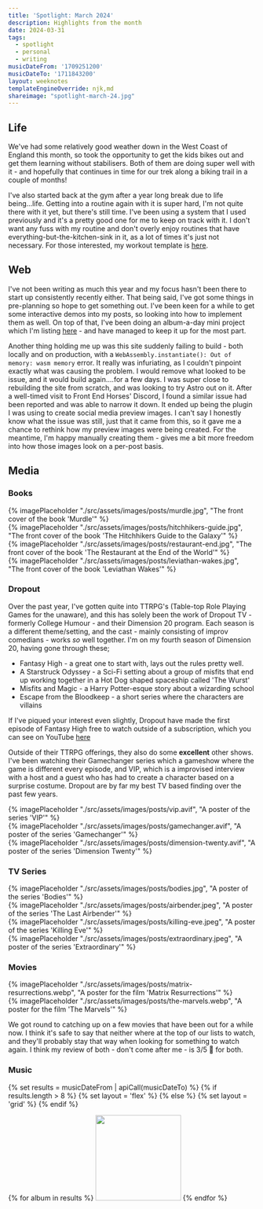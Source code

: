 ```yaml
---
title: 'Spotlight: March 2024'
description: Highlights from the month
date: 2024-03-31
tags:
  - spotlight
  - personal
  - writing
musicDateFrom: '1709251200'
musicDateTo: '1711843200'
layout: weeknotes
templateEngineOverride: njk,md
shareimage: "spotlight-march-24.jpg"
---
```


## Life

We've had some relatively good weather down in the West Coast of England this month, so took the opportunity to get the kids bikes out and get them learning without stabilisers. Both of them are doing super well with it - and hopefully that continues in time for our trek along a biking trail in a couple of months!

I've also started back at the gym after a year long break due to life being...life. Getting into a routine again with it is super hard, I'm not quite there with it yet, but there's still time. I've been using a system that I used previously and it's a pretty good one for me to keep on track with it. I don't want any fuss with my routine and don't overly enjoy routines that have everything-but-the-kitchen-sink in it, as a lot of times it's just not necessary. For those interested, my workout template is [here](https://hardy.app/routine/531-triumvirate-28).

## Web

I've not been writing as much this year and my focus hasn't been there to start up consistently recently either. That being said, I've got some things in pre-planning so hope to get something out. I've been keen for a while to get some interactive demos into my posts, so looking into how to implement them as well. On top of that, I've been doing an album-a-day mini project which I'm listing [here](/365albums) - and have managed to keep it up for the most part.

Another thing holding me up was this site suddenly failing to build - both locally and on production, with a `WebAssembly.instantiate(): Out of memory: wasm memory` error. It really was infuriating, as I couldn't pinpoint exactly what was causing the problem. I would remove what looked to be issue, and it would build again....for a few days. I was super close to rebuilding the site from scratch, and was looking to try Astro out on it. After a well-timed visit to Front End Horses' Discord, I found a similar issue had been reported and was able to narrow it down. It ended up being the plugin I was using to create social media preview images. I can't say I honestly know what the issue was still, just that it came from this, so it gave me a chance to rethink how my preview images were being created. For the meantime, I'm happy manually creating them - gives me a bit more freedom into how those images look on a per-post basis.

## Media

### Books

<div class="poster-grid">
  <div>{% imagePlaceholder "./src/assets/images/posts/murdle.jpg", "The front cover of the book 'Murdle'" %}</div>
  <div>{% imagePlaceholder "./src/assets/images/posts/hitchhikers-guide.jpg", "The front cover of the book 'The Hitchhikers Guide to the Galaxy'" %}</div>
  <div>{% imagePlaceholder "./src/assets/images/posts/restaurant-end.jpg", "The front cover of the book 'The Restaurant at the End of the World'" %}</div>
  <div>{% imagePlaceholder "./src/assets/images/posts/leviathan-wakes.jpg", "The front cover of the book 'Leviathan Wakes'" %}</div>
</div>

### Dropout

Over the past year, I've gotten quite into TTRPG's (Table-top Role Playing Games for the unaware), and this has solely been the work of Dropout TV - formerly College Humour - and their Dimension 20 program. Each season is a different theme/setting, and the cast - mainly consisting of improv comedians - works _so_ well together. I'm on my fourth season of Dimension 20, having gone through these;

- Fantasy High - a great one to start with, lays out the rules pretty well.
- A Starstruck Odyssey - a Sci-Fi setting about a group of misfits that end up working together in a Hot Dog shaped spaceship called 'The Wurst'
- Misfits and Magic - a Harry Potter-esque story about a wizarding school
- Escape from the Bloodkeep - a short series where the characters are villains

If I've piqued your interest even slightly, Dropout have made the first episode of Fantasy High free to watch outside of a subscription, which you can see on YouTube [here](https://www.youtube.com/watch?v=_zZxCVBi7-k)

Outside of their TTRPG offerings, they also do some **excellent** other shows. I've been watching their Gamechanger series which a gameshow where the game is different every episode, and VIP, which is a improvised interview with a host and a guest who has had to create a character based on a surprise costume. Dropout are by far my best TV based finding over the past few years.

<div class="poster-grid fl-mt-l">
  <div>{% imagePlaceholder "./src/assets/images/posts/vip.avif", "A poster of the series 'VIP'" %}</div>
  <div>{% imagePlaceholder "./src/assets/images/posts/gamechanger.avif", "A poster of the series 'Gamechanger'" %}</div>
  <div>{% imagePlaceholder "./src/assets/images/posts/dimension-twenty.avif", "A poster of the series 'Dimension Twenty'" %}</div>
</div>

### TV Series

<div class="poster-grid">
  <div>{% imagePlaceholder "./src/assets/images/posts/bodies.jpg", "A poster of the series 'Bodies'" %}</div>
  <div>{% imagePlaceholder "./src/assets/images/posts/airbender.jpeg", "A poster of the series 'The Last Airbender'" %}</div>
  <div>{% imagePlaceholder "./src/assets/images/posts/killing-eve.jpeg", "A poster of the series 'Killing Eve'" %}</div>
  <div>{% imagePlaceholder "./src/assets/images/posts/extraordinary.jpeg", "A poster of the series 'Extraordinary'" %}</div>
</div>

### Movies

<div class="poster-grid">
  <div>{% imagePlaceholder "./src/assets/images/posts/matrix-resurrections.webp", "A poster for the film 'Matrix Resurrections'" %}</div>
  <div>{% imagePlaceholder "./src/assets/images/posts/the-marvels.webp", "A poster for the film 'The Marvels'" %}</div>
</div>

We got round to catching up on a few movies that have been out for a while now. I think it's safe to say that neither where at the top of our lists to watch, and they'll probably stay that way when looking for something to watch again. I think my review of both - don't come after me - is 3/5 🤷 for both.

### Music

{% set results = musicDateFrom | apiCall(musicDateTo) %}
{% if results.length > 8 %}
  {% set layout = 'flex' %}
{% else %}
  {% set layout = 'grid' %}
{% endif %}

<div class="music-grid" style="--layout: {{ layout }}">
  {% for album in results %}
    <a href="{{ album.url }}"><img height="174" width="174" src="{{ album.art }}" loading="lazy" /></a>
  {% endfor %}
</div>
